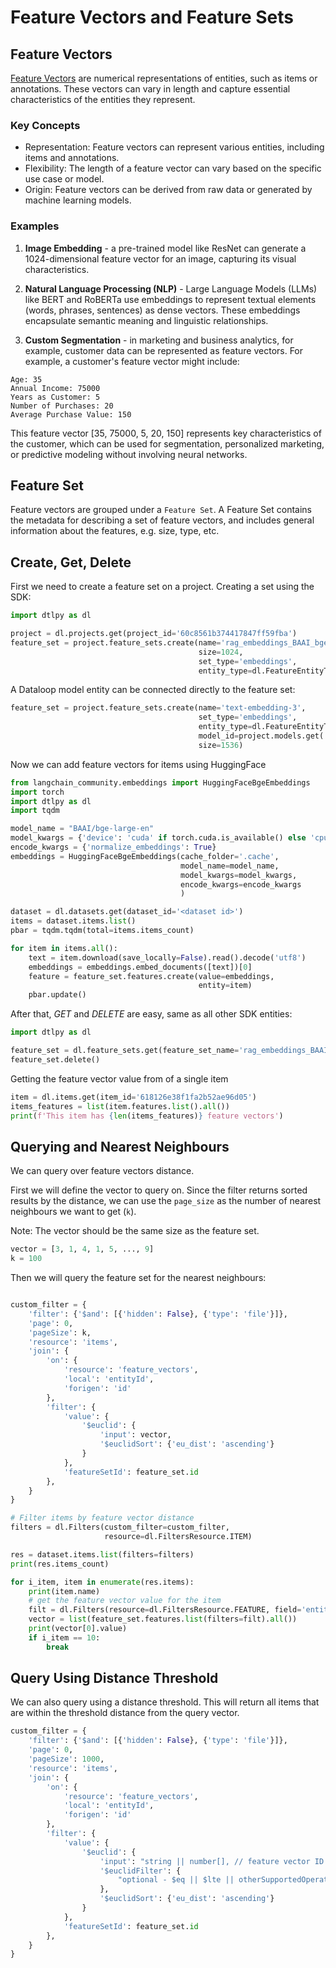 # Feature Vectors and Feature Sets

## Feature Vectors

[Feature Vectors](https://en.wikipedia.org/wiki/Feature_(machine_learning)) are numerical representations of entities,
such as items or annotations.
These vectors can vary in length and capture essential characteristics of the entities they represent.

### Key Concepts

* Representation: Feature vectors can represent various entities, including items and annotations.
* Flexibility: The length of a feature vector can vary based on the specific use case or model.
* Origin: Feature vectors can be derived from raw data or generated by machine learning models.

### Examples

1. **Image Embedding** - a pre-trained model like ResNet can generate a 1024-dimensional feature vector for an image,
   capturing its visual
   characteristics.

2. **Natural Language Processing (NLP)** - Large Language Models (LLMs) like BERT and RoBERTa use embeddings to
   represent textual elements (words, phrases,
   sentences) as dense vectors. These embeddings encapsulate semantic meaning and linguistic relationships.

3. **Custom Segmentation** - in marketing and business analytics, for example, customer data can be represented as
   feature vectors. For example, a customer's
   feature vector might include:

```text
Age: 35
Annual Income: 75000
Years as Customer: 5
Number of Purchases: 20
Average Purchase Value: 150
```

This feature vector [35, 75000, 5, 20, 150] represents key characteristics of the customer, which can be used for
segmentation, personalized marketing, or predictive modeling without involving neural networks.

## Feature Set

Feature vectors are grouped under a `Feature Set`. A Feature Set contains the metadata for describing a set of feature
vectors, and includes general information about the features, e.g. size, type, etc.

## Create, Get, Delete

First we need to create a feature set on a project.
Creating a set using the SDK:

```python
import dtlpy as dl

project = dl.projects.get(project_id='60c8561b374417847ff59fba')
feature_set = project.feature_sets.create(name='rag_embeddings_BAAI_bge-large-en',
                                          size=1024,
                                          set_type='embeddings',
                                          entity_type=dl.FeatureEntityType.ITEM)
```

A Dataloop model entity can be connected directly to the feature set:

```python
feature_set = project.feature_sets.create(name='text-embedding-3',
                                          set_type='embeddings',
                                          entity_type=dl.FeatureEntityType.ITEM,
                                          model_id=project.models.get('my-embedder'),
                                          size=1536)
```

Now we can add feature vectors for items using HuggingFace

```python
from langchain_community.embeddings import HuggingFaceBgeEmbeddings
import torch
import dtlpy as dl
import tqdm

model_name = "BAAI/bge-large-en"
model_kwargs = {'device': 'cuda' if torch.cuda.is_available() else 'cpu'}
encode_kwargs = {'normalize_embeddings': True}
embeddings = HuggingFaceBgeEmbeddings(cache_folder='.cache',
                                      model_name=model_name,
                                      model_kwargs=model_kwargs,
                                      encode_kwargs=encode_kwargs
                                      )

dataset = dl.datasets.get(dataset_id='<dataset id>')
items = dataset.items.list()
pbar = tqdm.tqdm(total=items.items_count)

for item in items.all():
    text = item.download(save_locally=False).read().decode('utf8')
    embeddings = embeddings.embed_documents([text])[0]
    feature = feature_set.features.create(value=embeddings,
                                          entity=item)
    pbar.update()
```

After that, *GET* and *DELETE* are easy, same as all other SDK entities:

```python
import dtlpy as dl

feature_set = dl.feature_sets.get(feature_set_name='rag_embeddings_BAAI_bge-large-en')
feature_set.delete()

```

Getting the feature vector value from of a single item

```python
item = dl.items.get(item_id='618126e38f1fa2b52ae96d05')
items_features = list(item.features.list().all())
print(f'This item has {len(items_features)} feature vectors')
```

## Querying and Nearest Neighbours

We can query over feature vectors distance.

First we will define the vector to query on. Since the filter returns sorted results by the distance, we can use the
`page_size` as the number of nearest neighbours we want to get (`k`).

Note: The vector should be the same size as the feature set.

```python
vector = [3, 1, 4, 1, 5, ..., 9]
k = 100
```

Then we will query the feature set for the nearest neighbours:

```python

custom_filter = {
    'filter': {'$and': [{'hidden': False}, {'type': 'file'}]},
    'page': 0,
    'pageSize': k,
    'resource': 'items',
    'join': {
        'on': {
            'resource': 'feature_vectors',
            'local': 'entityId',
            'forigen': 'id'
        },
        'filter': {
            'value': {
                '$euclid': {
                    'input': vector,
                    '$euclidSort': {'eu_dist': 'ascending'}
                }
            },
            'featureSetId': feature_set.id
        },
    }
}

# Filter items by feature vector distance
filters = dl.Filters(custom_filter=custom_filter,
                     resource=dl.FiltersResource.ITEM)

res = dataset.items.list(filters=filters)
print(res.items_count)

for i_item, item in enumerate(res.items):
    print(item.name)
    # get the feature vector value for the item
    filt = dl.Filters(resource=dl.FiltersResource.FEATURE, field='entityId', values=item.id)
    vector = list(feature_set.features.list(filters=filt).all())
    print(vector[0].value)
    if i_item == 10:
        break

```

## Query Using Distance Threshold

We can also query using a distance threshold.
This will return all items that are within the threshold distance from the query vector.

```python
custom_filter = {
    'filter': {'$and': [{'hidden': False}, {'type': 'file'}]},
    'page': 0,
    'pageSize': 1000,
    'resource': 'items',
    'join': {
        'on': {
            'resource': 'feature_vectors',
            'local': 'entityId',
            'forigen': 'id'
        },
        'filter': {
            'value': {
                '$euclid': {
                    'input': "string || number[], // feature vector ID || actual vectors value",
                    '$euclidFilter': {
                        "optional - $eq || $lte || otherSupportedOperators": "number - other vector's value to calculate distance between them"
                    },
                    '$euclidSort': {'eu_dist': 'ascending'}
                }
            },
            'featureSetId': feature_set.id
        },
    }
}
```


